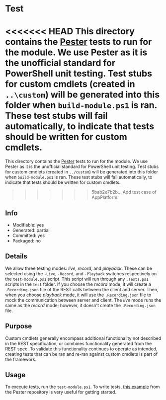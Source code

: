 # Test
<<<<<<< HEAD
This directory contains the [Pester](https://www.powershellgallery.com/packages/Pester) tests to run for the module. We use Pester as it is the unofficial standard for PowerShell unit testing. Test stubs for custom cmdlets (created in `..\custom`) will be generated into this folder when `build-module.ps1` is ran. These test stubs will fail automatically, to indicate that tests should be written for custom cmdlets.
=======
This directory contains the [Pester](https://www.powershellgallery.com/packages/Pester) tests to run for the module. We use Pester as it is the unofficial standard for PowerShell unit testing. Test stubs for custom cmdlets (created in `../custom`) will be generated into this folder when `build-module.ps1` is ran. These test stubs will fail automatically, to indicate that tests should be written for custom cmdlets.
>>>>>>> 5bab2e7b2b... Add test case of AppPlatform.

## Info
- Modifiable: yes
- Generated: partial
- Committed: yes
- Packaged: no

## Details
We allow three testing modes: *live*, *record*, and *playback*. These can be selected using the `-Live`, `-Record`, and `-Playback` switches respectively on the `test-module.ps1` script. This script will run through any `.Tests.ps1` scripts in the `test` folder. If you choose the *record* mode, it will create a `.Recording.json` file of the REST calls between the client and server. Then, when you choose *playback* mode, it will use the `.Recording.json` file to mock the communication between server and client. The *live* mode runs the same as the *record* mode; however, it doesn't create the `.Recording.json` file.

## Purpose
Custom cmdlets generally encompass additional functionality not described in the REST specification, or combines functionality generated from the REST spec. To validate this functionality continues to operate as intended, creating tests that can be ran and re-ran against custom cmdlets is part of the framework.

## Usage
To execute tests, run the `test-module.ps1`. To write tests, [this example](https://github.com/pester/Pester/blob/8b9cf4248315e44f1ac6673be149f7e0d7f10466/Examples/Planets/Get-Planet.Tests.ps1#L1) from the Pester repository is very useful for getting started.